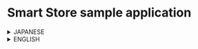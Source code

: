 # Smart Store sample application

<details>
  <summary>JAPANESE</summary>
このリポジトリは、 [Smart Store リファレンスアーキテクチャー](https://news.microsoft.com/ja-jp/2019/01/29/blog-smart-store/) に基づくサンプル実装です。

## Key Features

このサンプル実装には以下の機能が含まれています。

* 統合商品マスタ: `/src/item-service` 
* 在庫管理: `/src/stock-service` 
* Box管理サービス: `/src/box-service` 
* POSサービス: `/src/pos-service` 
* Boxクライアントアプリ: `/src/client-app` 

## Getting Started

Azure のリソースのデプロイおよびプロビジョニングについては、 [src/arm-template/README](src/arm-template/README.md) をご参照ください。

</details>

<details>
  <summary>ENGLISH</summary>

# Smart Store sample application

This repository is a sample implementation based on [Smart Store Reference Architecture] (https://news.microsoft.com/en-us/2019/01/29/blog-smart-store/).

: warning: _This document supports in Japanese only for now, sorry._

## Key Features

This sample implementation includes the following features:

-Integrated product master: `/ src / item-service` 
-Stock management: `/ src / stock-service` 
-Box Management Service: `/ src / box-service` 
-POS service: `/ src / pos-service` 
-Box client application: `/ src / client-app` 

## Getting Started

For more information on deploying and provisioning Azure resources, please see [src / arm-template / README] (src / arm-template / README.md).

</details>

